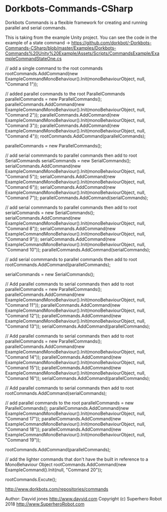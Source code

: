 # Dorkbots-Commands-CSharp
Dorkbots Commands is a flexible framework for creating and running parallel and serial commands.

This is taking from the example Unity project. You can see the code in the example of a state command -> https://github.com/dorkbot/-Dorkbots-Commands-CSharp/blob/master/Examples/Dorkbots-Commands%20Unity%20Example/Assets/Scripts/CommandsExample/ExampleCommandStateOne.cs

// add a single command to the root commands
rootCommands.AddCommand(new ExampleCommandMonoBehaviour().Init(monoBehaviourObject, null, "Command 1"));

// added parallel commands to the root
ParallelCommands parallelCommands = new ParallelCommands();
parallelCommands.AddCommand(new ExampleCommandMonoBehaviour().Init(monoBehaviourObject, null, "Command 2"));
parallelCommands.AddCommand(new ExampleCommandMonoBehaviour().Init(monoBehaviourObject, null, "Command 3"));
parallelCommands.AddCommand(new ExampleCommandMonoBehaviour().Init(monoBehaviourObject, null, "Command 4"));
rootCommands.AddCommand(parallelCommands);

parallelCommands = new ParallelCommands();

// add serial commmands to parallel commands then add to root
SerialCommands serialCommands = new SerialCommands();
serialCommands.AddCommand(new ExampleCommandMonoBehaviour().Init(monoBehaviourObject, null, "Command 5"));
serialCommands.AddCommand(new ExampleCommandMonoBehaviour().Init(monoBehaviourObject, null, "Command 6"));
serialCommands.AddCommand(new ExampleCommandMonoBehaviour().Init(monoBehaviourObject, null, "Command 7"));
parallelCommands.AddCommand(serialCommands);

// add serial commmands to parallel commands then add to root
serialCommands = new SerialCommands();
serialCommands.AddCommand(new ExampleCommandMonoBehaviour().Init(monoBehaviourObject, null, "Command 8"));
serialCommands.AddCommand(new ExampleCommandMonoBehaviour().Init(monoBehaviourObject, null, "Command 9"));
serialCommands.AddCommand(new ExampleCommandMonoBehaviour().Init(monoBehaviourObject, null, "Command 10"));
parallelCommands.AddCommand(serialCommands);

// add serial commmands to parallel commands then add to root
rootCommands.AddCommand(parallelCommands);

serialCommands = new SerialCommands();

// Add parallel commands to serial commands then add to root
parallelCommands = new ParallelCommands();
parallelCommands.AddCommand(new ExampleCommandMonoBehaviour().Init(monoBehaviourObject, null, "Command 11"));
parallelCommands.AddCommand(new ExampleCommandMonoBehaviour().Init(monoBehaviourObject, null, "Command 12"));
parallelCommands.AddCommand(new ExampleCommandMonoBehaviour().Init(monoBehaviourObject, null, "Command 13"));
serialCommands.AddCommand(parallelCommands);

// Add parallel commands to serial commands then add to root
parallelCommands = new ParallelCommands();
parallelCommands.AddCommand(new ExampleCommandMonoBehaviour().Init(monoBehaviourObject, null, "Command 14"));
parallelCommands.AddCommand(new ExampleCommandMonoBehaviour().Init(monoBehaviourObject, null, "Command 15"));
parallelCommands.AddCommand(new ExampleCommandMonoBehaviour().Init(monoBehaviourObject, null, "Command 16"));
serialCommands.AddCommand(parallelCommands);

// Add parallel commands to serial commands then add to root
rootCommands.AddCommand(serialCommands);

// add parallel commands to the root
parallelCommands = new ParallelCommands();
parallelCommands.AddCommand(new ExampleCommandMonoBehaviour().Init(monoBehaviourObject, null, "Command 17"));
parallelCommands.AddCommand(new ExampleCommandMonoBehaviour().Init(monoBehaviourObject, null, "Command 18"));
parallelCommands.AddCommand(new ExampleCommandMonoBehaviour().Init(monoBehaviourObject, null, "Command 19"));

rootCommands.AddCommand(parallelCommands);

// add the lighter commands that don't have the built in reference to a MonoBehaviour Object
rootCommands.AddCommand(new ExampleCommand().Init(null, "Command 20"));

rootCommands.Excute();

http://www.dorkbots.com/repositories/commands

Author: Dayvid jones
http://www.dayvid.com
Copyright (c) Superhero Robot 2018
http://www.SuperheroRobot.com

